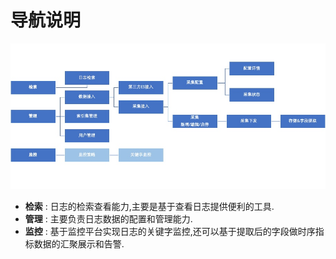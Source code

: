 # 导航说明

![-w2020](media/15774215010910.jpg)

* **检索** : 日志的检索查看能力,主要是基于查看日志提供便利的工具.
* **管理** : 主要负责日志数据的配置和管理能力.
* **监控** : 基于监控平台实现日志的关键字监控,还可以基于提取后的字段做时序指标数据的汇聚展示和告警.

